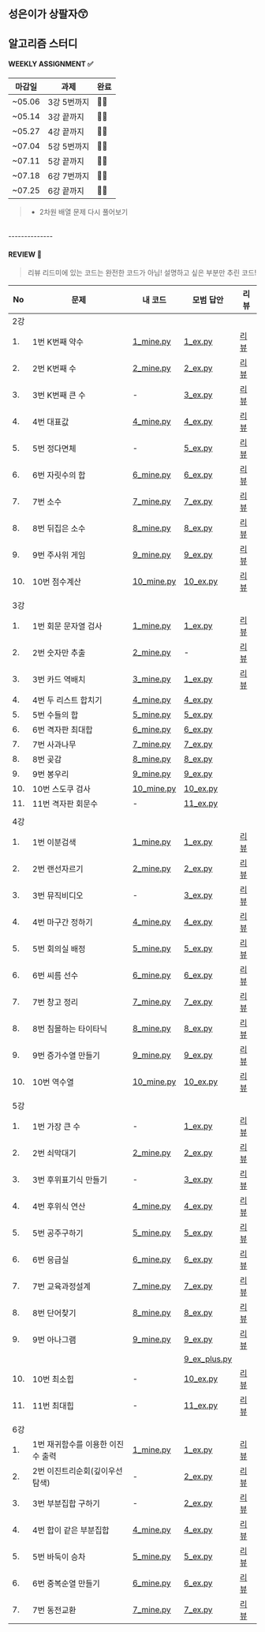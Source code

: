 
## 성은이가 상팔자😙
## 알고리즘 스터디


#### WEEKLY ASSIGNMENT ✅
|마감일|과제|완료|
|---|---|---|
|~05.06| 3강 5번까지|🙆‍♀️|
|~05.14| 3강 끝까지 |🙆‍♀️|
|~05.27| 4강 끝까지 |🙆‍♀️‍|
|~07.04| 5강 5번까지|🙆‍♀️|
|~07.11| 5강 끝까지 |🙆‍♀️|
|~07.18| 6강 7번까지 |🙆‍♀️|
|~07.25| 6강 끝까지 |🙆‍♀️|
> * 2차원 배열 문제 다시 풀어보기
<br>
--------------

#### REVIEW 🌵  
> 리뷰 리드미에 있는 코드는 완전한 코드가 아님! 설명하고 싶은 부분만 추린 코드!    

|No |문제|내 코드|모범 답안|리뷰|
|--|----|------|---| ---|
|2강| | | | |
|1.|1번 K번째 약수|[1_mine.py](./2강예제/1번_K번째_약수/1_mine.py)|[1_ex.py](./2강예제/1번_K번째_약수/1_ex.py)|[리뷰](./docs/2강/1.md)|
|2.|2번 K번째 수|[2_mine.py](./2강예제/2번_K번째_수/2_mine.py)|[2_ex.py](./2강예제/2번_K번째_수/2_ex.py)|[리뷰](./docs/2강/2.md)|
|3.|3번 K번째 큰 수|-|[3_ex.py](./2강예제/2번_K번째_큰_수/3_ex.py)|[리뷰](./docs/2강/3.md)|
|4.|4번 대표값|[4_mine.py](./2강예제/4번_대표값/4_mine.py)|[4_ex.py](./2강예제/4번_대표값/4_ex.py)|[리뷰](./docs/2강/4.md)|
|5.|5번 정다면체|-|[5_ex.py](./2강예제/5번_정다면체/5_ex.py)|[리뷰](./docs/2강/5.md)|
|6.|6번 자릿수의 합|[6_mine.py](./2강예제/6번_자릿수의_합/6_mine.py)|[6_ex.py](./2강예제/6번_자릿수의_합/6_ex.py)|[리뷰](./docs/2강/6.md)|
|7.|7번 소수|[7_mine.py](./2강예제/7번_소수/7_mine.py)|[7_ex.py](./2강예제/7번_소수/7_ex.py)|[리뷰](./docs/2강/7.md)|
|8.|8번 뒤집은 소수|[8_mine.py](./2강예제/8번_뒤집은_소수/8_mine.py)|[8_ex.py](./2강예제/8번_뒤집은_소수/8_ex.py)|[리뷰](./docs/2강/8.md)|
|9.|9번 주사위 게임|[9_mine.py](./2강예제/9번_주사위_게임/9_mine.py)|[9_ex.py](./2강예제/9번_주사위_게임/9_ex.py)|[리뷰](./docs/2강/9.md)|
|10.|10번 점수계산|[10_mine.py](./2강예제/10번_점수계산/10_mine.py)|[10_ex.py](./2강예제/10번_점수계산/10_ex.py)|[리뷰](./docs/2강/10.md)|
| | | | | |
|3강| | | | |
|1.|1번 회문 문자열 검사|[1_mine.py](./3강예제/1번_회문_문자열_검사/1_mine.py)|[1_ex.py](./3강예제/1번_회문_문자열_검사/1_ex.py)|[리뷰](./docs/3강/1.md)|
|2.|2번 숫자만 추출|[2_mine.py](./3강예제/2번_숫자만_추출/2_mine.py)|-|[리뷰](./docs/3강/2.md)|
|3.|3번 카드 역배치|[3_mine.py](./3강예제/3번_카드_역배치/3_mine.py)|[1_ex.py](./3강예제/3번_카드_역배치/3_ex.py)|[리뷰](./docs/3강/3.md)|
|4.|4번 두 리스트 합치기|[4_mine.py](./3강예제/4번_두_리스트_합치기/4_mine.py)|[4_ex.py](./3강예제/4번_두_리스트_합치기/4_ex.py)||
|5.|5번 수들의 합|[5_mine.py](./3강예제/5번_수들의_합/5_mine.py)|[5_ex.py](./3강예제/5번_수들의_합/5_ex.py)||
|6.|6번 격자판 최대합|[6_mine.py](./3강예제/6번_격자판_최대합/6_mine.py)|[6_ex.py](./3강예제/6번_격자판_최대합/6_ex.py)||
|7.|7번 사과나무|[7_mine.py](./3강예제/7번_사과나무/7_mine.py)|[7_ex.py](./3강예제/7번_사과나무/7_ex.py)||
|8.|8번 곶감|[8_mine.py](./3강예제/8번_곶감/8_mine.py)|[8_ex.py](./3강예제/8번_곶감/8_ex.py)||
|9.|9번 봉우리|[9_mine.py](./3강예제/9번_봉우리/9_mine.py)|[9_ex.py](./3강예제/9번_봉우리/9_ex.py)||
|10.|10번 스도쿠 검사|[10_mine.py](./3강예제/10번_스도쿠_검사/10_mine.py)|[10_ex.py](./3강예제/10번_스도쿠_검사/10_ex.py)||
|11.|11번 격자판 회문수|-|[11_ex.py](./3강예제/11번_격자판_회문수/11_ex.py)||
| | | | | |
|4강| | | | |
|1.|1번 이분검색|[1_mine.py](./4강예제/1번_이분검색/1_mine.py)|[1_ex.py](./4강예제/1번_이분검색/1_ex.py)|[리뷰](./docs/4강/1.md)|
|2.|2번 랜선자르기|[2_mine.py](./4강예제/2번_랜선자르기/2_mine.py)|[2_ex.py](./4강예제/2번_랜선자르기/2_ex.py)|[리뷰](./docs/4강/2.md)|
|3.|3번 뮤직비디오|-|[3_ex.py](./4강예제/3번_뮤직비디오/3_ex.py)|[리뷰](./docs/4강/3.md)|
|4.|4번 마구간 정하기|[4_mine.py](./4강예제/4번_마구간_정하기/4_mine.py)|[4_ex.py](./4강예제/4번_마구간_정하기/4_ex.py)|[리뷰](./docs/4강/4.md)|
|5.|5번 회의실 배정|[5_mine.py](./4강예제/5번_회의실_배정/5_mine.py)|[5_ex.py](./4강예제/5번_회의실_배정/5_ex.py)|[리뷰](./docs/4강/5.md)|
|6.|6번 씨름 선수|[6_mine.py](./4강예제/6번_씨름_선수/6_mine.py)|[6_ex.py](./4강예제/6번_씨름_선수/6_ex.py)|[리뷰](./docs/4강/6.md)|
|7.|7번 창고 정리|[7_mine.py](./4강예제/7번_창고_정리/7_mine.py)|[7_ex.py](./4강예제/7번_창고_정리/7_ex.py)|[리뷰](./docs/4강/7.md)|
|8.|8번 침몰하는 타이타닉|[8_mine.py](./4강예제/8번_침몰하는_타이타닉/8_mine.py)|[8_ex.py](./4강예제/8번_침몰하는_타이타닉/8_ex.py)|[리뷰](./docs/4강/8.md)|
|9.|9번 증가수열 만들기|[9_mine.py](./4강예제/9번_증가수열_만들기/9_mine.py)|[9_ex.py](./4강예제/9번_증가수열_만들기/9_ex.py)|[리뷰](./docs/4강/9.md)|
|10.|10번 역수열|[10_mine.py](./4강예제/10번_역수열/10_mine.py)|[10_ex.py](./4강예제/10번_역수열/10_ex.py)|[리뷰](./docs/4강/10.md)|
| | | | | |
|5강| | | | |
|1.|1번 가장 큰 수|-|[1_ex.py](./5강예제/1번_가장큰수/1_ex.py)|[리뷰](./docs/5강/1.md)|
|2.|2번 쇠막대기|[2_mine.py](./5강예제/2번_쇠막대기/2_mine.py)|[2_ex.py](./5강예제/2번_쇠막대기/2_ex.py)|[리뷰](./docs/5강/2.md)|
|3.|3번 후위표기식 만들기|-|[3_ex.py](./5강예제/3번_후위표기식_만들기/3_ex.py)|[리뷰](./docs/5강/3.md)|
|4.|4번 후위식 연산|[4_mine.py](./5강예제/4번_후위식_연산/4_mine.py)|[4_ex.py](./5강예제/4번_후위식_연산/4_ex.py)|[리뷰](./docs/5강/4.md)|
|5.|5번 공주구하기|[5_mine.py](./5강예제/5번_공주구하기/5_mine.py)|[5_ex.py](./5강예제/5번_공주구하기/5_ex.py)|[리뷰](./docs/5강/5.md)|
|6.|6번 응급실|[6_mine.py](./5강예제/6번_응급실/6_mine.py)|[6_ex.py](./5강예제/6번_응급실/6_ex.py)|[리뷰](./docs/5강/6.md)|
|7.|7번 교육과정설계|[7_mine.py](./5강예제/7번_교육과정설계/7_mine.py)|[7_ex.py](./5강예제/7번_교육과정설계/7_ex.py)|[리뷰](./docs/5강/7.md)|
|8.|8번 단어찾기|[8_mine.py](./5강예제/8번_단어찾기/8_mine.py)|[8_ex.py](./5강예제/8번_단어찾기/8_ex.py)|[리뷰](./docs/5강/8.md)|
|9.|9번 아나그램|[9_mine.py](./5강예제/9_아나그램/9_mine.py)|[9_ex.py](./5강예제/9_아나그램/9_ex.py)|[리뷰](./docs/5강/9.md)|
||||[9_ex_plus.py](./5강예제/9_아나그램/9_ex_plus.py)||
|10.|10번 최소힙|-|[10_ex.py](./5강예제/10_최소힙/10_ex.py)|[리뷰](./docs/5강/10.md)|
|11.|11번 최대힙|-|[11_ex.py](./5강예제/11번_최대힙/11_ex.py)|[리뷰](./docs/5강/11.md)|
| | | | | |
|6강| | | | |
|1.|1번 재귀함수를 이용한 이진수 출력|[1_mine.py](./6강예제/1번_재귀함수를_이용한_이진수_출력/1_mine.py)|[1_ex.py](./6강예제/1번_재귀함수를_이용한_이진수_출력/1_ex.py)|[리뷰](./docs/6강/1.md)|
|2.|2번 이진트리순회(깊이우선탐색)|-|[2_ex.py](./6강예제/2번_이진트리순회(깊이우선탐색)/2_ex.py)|[리뷰](./docs/6강/2.md)|
|3.|3번 부분집합 구하기|-|[2_ex.py](./6강예제/3번_부분집합구하기/3_ex.py)|[리뷰](./docs/6강/3.md)|
|4.|4번 합이 같은 부분집합|[4_mine.py](./6강예제/4번_합이_같은_부분집합/4_mine.py)|[4_ex.py](./6강예제/4번_합이_같은_부분집합/4_mine.py)|[리뷰](./docs/6강/4.md)|
|5.|5번 바둑이 승차|[5_mine.py](./6강예제/5번_바둑이_승차/5_mine.py)|[5_ex.py](./6강예제/5번_바둑이_승차/5_ex.py)|[리뷰](./docs/6강/5.md)|
|6.|6번 중복순열 만들기|[6_mine.py](./6강예제/6번_중복순열_구하기/6_mine.py)|[6_ex.py](./6강예제/6번_중복순열_구하기/6_ex.p)|[리뷰](./docs/6강/6.md)|
|7.|7번 동전교환|[7_mine.py](./6강예제/7번_동전교환/7_mine.py)|[7_ex.py](./6강예제/7번_동전교환/7_ex.py)|[리뷰](./docs/6강/7.md)|